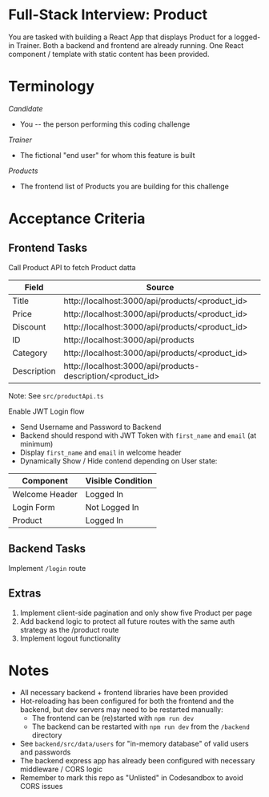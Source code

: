 # Full-Stack Interview: Product

You are tasked with building a React App that displays Product  for a logged-in Trainer. Both a backend and frontend are already running. One React component / template with static content has been provided.

# Terminology

_Candidate_

- You -- the person performing this coding challenge

_Trainer_

- The fictional "end user" for whom this feature is built

_Products_

- The frontend list of Products you are building for this challenge

# Acceptance Criteria

## Frontend Tasks

Call Product API to fetch Product datta

| Field       | Source                                                   |
| ----------- | -------------------------------------------------------- |
| Title       | http://localhost:3000/api/products/<product_id>         |
| Price       | http://localhost:3000/api/products/<product_id>         |
| Discount    | http://localhost:3000/api/products/<product_id>         |
| ID          | http://localhost:3000/api/products         |
| Category    | http://localhost:3000/api/products/<product_id>         |
| Description | http://localhost:3000/api/products-description/<product_id> |

Note: See `src/productApi.ts`


Enable JWT Login flow

- Send Username and Password to Backend
- Backend should respond with JWT Token with `first_name` and `email` (at minimum)
- Display `first_name` and `email` in welcome header
- Dynamically Show / Hide contend depending on User state:

| Component      | Visible Condition |
| -------------- | ----------------- |
| Welcome Header | Logged In         |
| Login Form     | Not Logged In     |
| Product        | Logged In         |


## Backend Tasks

Implement `/login` route


## Extras

1. Implement client-side pagination and only show five Product per page
2. Add backend logic to protect all future routes with the same auth strategy as the /product route
3. Implement logout functionality



# Notes

- All necessary backend + frontend libraries have been provided
- Hot-reloading has been configured for both the frontend and the backend, but dev servers may need to be restarted manually:
  - The frontend can be (re)started with `npm run dev`
  - The backend can be restarted with `npm run dev` from the `/backend` directory
- See `backend/src/data/users` for "in-memory database" of valid users and passwords
- The backend express app has already been configured with necessary middleware / CORS logic
- Remember to mark this repo as "Unlisted" in Codesandbox to avoid CORS issues
